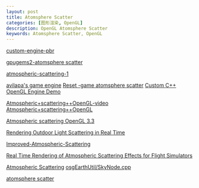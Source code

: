 ```yaml
---
layout: post
title: Atomsphere Scatter
categories: [图形渲染, OpenGL]
description: OpenGL Atomsphere Scatter
keywords: Atomsphere Scatter, OpenGL
---
```

[custom-engine-pbr](https://avilapa.github.io/post/custom-engine-pbr/) 

[gpugems2-atomsphere scatter](https://developer.nvidia.com/gpugems/gpugems2/part-ii-shading-lighting-and-shadows/chapter-16-accurate-atmospheric-scattering) 

[atmospheric-scattering-1](https://www.alanzucconi.com/2017/10/10/atmospheric-scattering-1/) 

[avilapa's game engine](https://github.com/avilapa/vxr)
[Reset -game atomsphere scatter](https://www.youtube.com/watch?v=0ygZCDoCVec)
[Custom C++ OpenGL Engine Demo](https://www.youtube.com/watch?v=J9CExYF8yrU)

[Atmospheric+scattering++OpenGL-video](https://www.youtube.com/results?search_query=Atmospheric+scattering++OpenGL+)
[Atmospheric+scattering++OpenGL](https://github.com/korgan00/TFG-Atmospheric-Scattering)

[Atmospheric scattering OpenGL 3.3
](https://stackoverflow.com/questions/12877733/atmospheric-scattering-opengl-3-3)

[Rendering Outdoor Light
Scattering in Real Time](http://developer.amd.com/wordpress/media/2012/10/GDC_02_HoffmanPreetham.pdf)

[Improved-Atmospheric-Scattering](https://github.com/Scrawk/Brunetons-Improved-Atmospheric-Scattering)

[Real Time Rendering of
Atmospheric Scattering
Effects for Flight
Simulators
](http://www2.imm.dtu.dk/pubdb/views/edoc_download.php/2554/pdf/imm2554.pdf)

[Atmospheric Scattering](https://gamedev.stackexchange.com/questions/8795/atmospheric-scattering/28888)
[osgEarthUtil/SkyNode.cpp](https://github.com/gwaldron/osgearth/blob/52973323c9cac722daee04561458580cc322c6da/src/osgEarthUtil/SkyNode.cpp)

[atomsphere scatter](https://stackoverflow.com/questions/25470493/ray-and-ellipsoid-intersection-accuracy-improvement)
